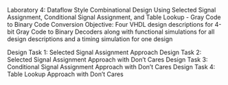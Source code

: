 Laboratory 4: Dataflow Style Combinational Design Using Selected Signal Assignment, Conditional Signal Assignment, and Table Lookup - Gray Code to Binary Code Conversion
Objective: Four VHDL design descriptions for 4-bit Gray Code to Binary Decoders along with functional simulations for all design descriptions and a timing simulation for one design

Design Task 1: Selected Signal Assignment Approach
Design Task 2: Selected Signal Assignment Approach with Don’t Cares
Design Task 3: Conditional Signal Assignment Approach with Don’t Cares
Design Task 4: Table Lookup Approach with Don’t Cares
